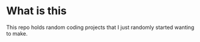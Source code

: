 # What is this

This repo holds random coding projects that I just randomly started wanting to make.
